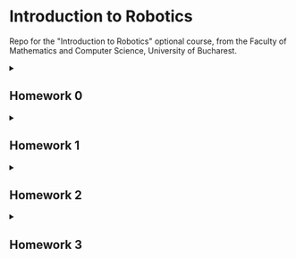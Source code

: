 # Introduction to Robotics
Repo for the "Introduction to Robotics" optional course, from the Faculty of Mathematics and Computer Science, University of Bucharest.
<details>
  <summary><h2>Homework 0</h2></summary>
I installed the Arduino IDE and I set up the repo (and subsequently translated it to English).
</details>

<details>
  <summary><h2>Homework 1</h2></summary>
Requirements: "Use a separate potentiometer in controlling each of the color of the RGB led (Red, Green and Blue). The control must be done with digital electronics (aka you must read the value of the potentiometer with Arduino, and write a mapped value to each of the pins connectedto the led)."

Pictures:![image](https://user-images.githubusercontent.com/38582034/138557042-c1bd7f09-2dfb-4c3b-8c9d-8ebfb9bb21f3.png)
![image](https://user-images.githubusercontent.com/38582034/138557231-07708708-1e58-4085-b957-1aa4dcc1ee3e.png)

Notes: due to not having a sufficient amount of wires, I had to use resistors to connect certain components. I tried using the smallest available resistors (they should have no more than 10 ohms) and it seems to have a small, barely noticeable effect on the end result. Unfortunately, I didn't find a way around this.

Video: https://youtu.be/GEDasb3OT2U
</details>


<details>
  <summary><h2>Homework 2</h2></summary>
Requirements: "Building  the  traffic  lights  for  a  crosswalk. You will use 2 LEDs to represent the traffic lights for people (red and green) and 3 LEDs to represent the traffic lights for cars (red, yellow and green). See the states it needs to go through. If anything is not clear, ask. Also, see the uploaded video (the intervals are different, but the states flow is the same).It’s a traffic lights system for people and cars - don’t overthink it."

Pictures: ![image](https://user-images.githubusercontent.com/38582034/139592330-ab362b6d-49e8-4bb3-9297-44a6eedd30a4.png)
![image](https://user-images.githubusercontent.com/38582034/139592340-ac0ebf83-4f17-4cd2-a76b-3eac3e7ac971.png)
![image](https://user-images.githubusercontent.com/38582034/139592346-ca69d32d-465f-440a-985c-2c1d3d795dd8.png)

Video: https://youtu.be/5cwfZEWLZhM
</details>
  
<details>
<summary><h2>Homework 3</h2></summary>
Requirements: "should detect EMF (check body and near outlets.  DO NOT INSERT INTO OUTLET - AKA NU-L BAGATI IN PRIZA). It should print the value on the 7-segment display (or light the led bar) and should makea sound based on the intensity."

Pictures: 
  
![image](https://user-images.githubusercontent.com/38582034/140813499-28de4f3d-c5af-4490-8001-55a513dfe9ea.png)
![image](https://user-images.githubusercontent.com/38582034/140813525-2ea92767-c0d1-42a2-8ec5-7d717859ab28.png)
![image](https://user-images.githubusercontent.com/38582034/140813544-05e0a237-4209-412c-bc41-a1ada5a6a270.png)

Notes: used 3 1M resistors in series for the copper cable, and a 330 one for the buzzer (tried different values but couldn't quite get a satisfying sound).
  
Video: https://youtu.be/nXa_zPxSuCU
</details>
